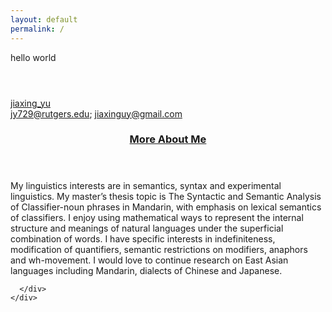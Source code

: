 ```yaml
---
layout: default
permalink: /
---
```

hello world
<main id="main" class="main-content" aria-label="Content">
  <article>
    

   <div class="page-wrapper">
      <header class="page-header">
        
   <h1 id="page-title" class="page-title"></h1>
        
   </header>
      <div class="page-content">
        

  <div class="entries-list">
  <div class="entry-image-container">
    <img class="entry-image u-photo" src="/jiaxingjeanneyu.github.io/main.jpeg" alt="">
    <div class="entry-contact">
      <div class="twitter">
        <div>
          <i class="fab fa-fw fa-twitter" aria-hidden="true"></i>
          <a href="https://twitter.com/jiaxing_yu">jiaxing_yu</a>
        </div>
          <i class="fa fa-fw fa-envelope" aria-hidden="true"></i>
          <a href="mailto: jy729@rutgers.edu">jy729@rutgers.edu</a>; <a href="mailto: jiaxinguy@gmail.com">jiaxinguy@gmail.com</a>
      </div>
    </div>
  </div>
  <article class="entry h-entry">
    <div class="article-content">
      <header class="entry-header">
        <h3 class="entry-title p-name">
          <a href="" rel="bookmark">More About Me</a>
        </h3>
      </header>
      <div class="entry-excerpt p-summary">
        <p>My linguistics interests are in semantics, syntax and experimental linguistics. My master’s thesis topic is The Syntactic and Semantic Analysis of Classifier-noun phrases in Mandarin, with emphasis on lexical semantics of classifiers. I enjoy using mathematical ways to represent the internal structure and meanings of natural languages under the superficial combination of words. I have specific interests in indefiniteness, modification of quantifiers, semantic restrictions on modifiers, anaphors and wh-movement. I would love to continue research on East Asian languages including Mandarin, dialects of Chinese and Japanese.</p>

      </div>
    </div>
  </article>
</div>
